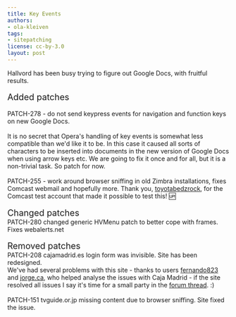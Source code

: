 ```yaml
---
title: Key Events
authors:
- ola-kleiven
tags:
- sitepatching
license: cc-by-3.0
layout: post
---
```

Hallvord has been busy trying to figure out Google Docs, with fruitful results.<br/><br/><span style="font-size: 140%">Added patches</span><br/><br/>PATCH-278 - do not send keypress events for navigation and function keys on new Google Docs. <br/><br/>It is no secret that Opera&#39;s handling of key events is somewhat less compatible than we&#39;d like it to be. In this case it caused all sorts of characters to be inserted into documents in the new version of Google Docs when using arrow keys etc. We are going to fix it once and for all, but it is a non-trivial task. So patch for now.<br/><br/>PATCH-255 - work around browser sniffing in old Zimbra installations, fixes Comcast webmail and hopefully more. Thank you, <a href="/toyotabedzrock/" target="_blank">toyotabedzrock</a>, for the Comcast test account that made it possible to test this! :up:<br/><br/><span style="font-size: 140%">Changed patches</span><br/>PATCH-280 changed generic HVMenu patch to better cope with frames. Fixes webalerts.net<br/><br/><span style="font-size: 140%">Removed patches</span><br/>PATCH-208 cajamadrid.es login form was invisible. Site has been redesigned.<br/>We&#39;ve had several problems with this site - thanks to users <a href="/fernando823" target="_blank">fernando823</a> and <a href="/jorge.ca" target="_blank">jorge.ca</a>,  who helped analyse the issues with Caja Madrid - if the site resolved all issues I say it&#39;s time for a small party in the <a href="http://my.opera.com/community/forums/topic.dml?id=249032" target="_blank">forum
thread</a>. :)<br/><br/>PATCH-151 tvguide.or.jp missing content due to browser sniffing. Site fixed the issue.

